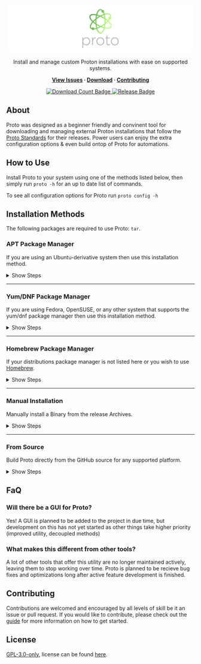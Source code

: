 <div align="center">

<img src="./.assets/Banners/banner.png" alt="Proto Logo">
  
Install and manage custom Proton installations with ease on supported systems.

**[View Issues](https://github.com/ProtoSoftware/proto/issues) · [Download](#installation-methods) · [Contributing](https://github.com/ProtoSoftware/proto/blob/main/CONTRIBUTING.md)**
  
<a href="#"> 
  <img src="https://img.shields.io/github/downloads/ProtoSoftware/proto/total?style=flat" alt="Download Count Badge">
  <img src="https://img.shields.io/github/v/tag/ProtoSoftware/proto?color=blue&label=Version&sort=semver&style=flat" alt="Release Badge">
</a>
  
</div>

## About
Proto was designed as a beginner friendly and convinent tool for downloading and managing external Proton installations that follow the [Proto Standards](./STANDARDS.md) for their releases. Power users can enjoy the extra configuration options & even build ontop of Proto for automations.

## How to Use
Install Proto to your system using one of the methods listed below, then simply run `proto -h` for an up to date list of commands. 

To see all configuration options for Proto run `proto config -h`

## Installation Methods
The following packages are required to use Proto: `tar`.

### APT Package Manager
If you are using an Ubuntu-derivative system then use this installation method.

<details>
<summary>Show Steps</summary>

<br>
  
1. Add the repository hosting Proto to your apt sources directory (Only run this once)
```
echo "deb [trusted=yes] https://packages.bitsofabyte.dev/apt/ /" | sudo tee -a /etc/apt/sources.list.d/bitsofabyte.list && sudo apt update
``` 

2. Install Proto to your system
```
sudo apt install proto
```

</details>  

---

### Yum/DNF Package Manager
If you are using Fedora, OpenSUSE, or any other system that supports the yum/dnf package manager then use this installation method.

<details>
<summary>Show Steps</summary>
<br>
  
1. Add the repository hosting Proto to your yum/dnf repo directory (Only run this once)
```
echo "[BitsOfAByte]            
name=BitsOfAByte Packages         
baseurl=https://packages.bitsofabyte.dev/yum/
enabled=1
gpgcheck=0" | sudo tee -a /etc/yum.repos.d/bitsofabyte.repo && sudo yum update
``` 

2. Install Proto to your system
```
sudo yum install proto
```

</details>  

---

### Homebrew Package Manager
If your distributions package manager is not listed here or you wish to use [Homebrew](https://brew.sh).

<details>
<summary>Show Steps</summary>
<br>
  
1. Install homebrew if you haven't already got it
```
/bin/bash -c "$(curl -fsSL https://raw.githubusercontent.com/Homebrew/install/HEAD/install.sh)"
```

2. Add the tap for Proto to homebrew
```
brew tap ProtoSoftware/proto https://github.com/ProtoSoftware/proto.git
```

3. Install proto to your system
```
brew install proto
```
  
</details>

---

### Manual Installation
Manually install a Binary from the release Archives.
<details>  
<summary>Show Steps</summary>
  
1. Download the [newest release](https://github.com/ProtoSoftware/proto/releases/latest) for your system/architecture
2. Extract the binary into your system path or add the binary to your path.

If you aren't sure on what architecture you need to download, you should try `amd64` first as it is the most common for everyday hardware.

</details>

---

### From Source
Build Proto directly from the GitHub source for any supported platform.
<details>  
<summary>Show Steps</summary>
  
Building Proto from source is not recommended for beginners, but if you know what you're doing then follow these steps: 
1. Install [Go](https://go.dev/) on your system
2. Download the [GoReleaser](https://goreleaser.com/) package
3. Clone the repository to your system with `git clone https://github.com/ProtoSoftware/proto`
4. Inside the repository directory, run `goreleaser build --single-target --rm-dist --snapshot` to build.

You will find the compiled binary for your OS & Arch inside of the `/dist` folder.

</details>  

## FaQ 

### Will there be a GUI for Proto?
Yes! A GUI is planned to be added to the project in due time, but development on this has not yet started as other things take higher priority (improved utility, decoupled methods)

### What makes this different from other tools?
A lot of other tools that offer this utility are no longer maintained actively, leaving them to stop working over time. Proto is planned to be recieve bug fixes and optimizations long after active feature development is finished.

## Contributing
Contributions are welcomed and encouraged by all levels of skill be it an issue or pull request. If you would like to contribute, please check out the [guide](./CONTRIBUTING.md) for more information on how to get started.

## License
[GPL-3.0-only](https://choosealicense.com/licenses/gpl-3.0/), license can be found [here](./LICENSE).
